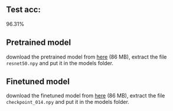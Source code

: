 ## Test acc: 
96.31%
## Pretrained model
download the pretrained model from [here](https://drive.google.com/file/d/178f0_-Ot_stsu1t0vmFbBdTgYXgwnVvw/view?usp=sharing) (86 MB), extract the file `resnet50.npy` and put it in the models folder.
## Finetuned model
download the finetuned model from [here](https://drive.google.com/file/d/1NeYJF7oHk34047O1vHLywxxxW2KE89XQ/view?usp=sharing) (86 MB), extract the file `checkpoint_014.npy` and put it in the models folder.